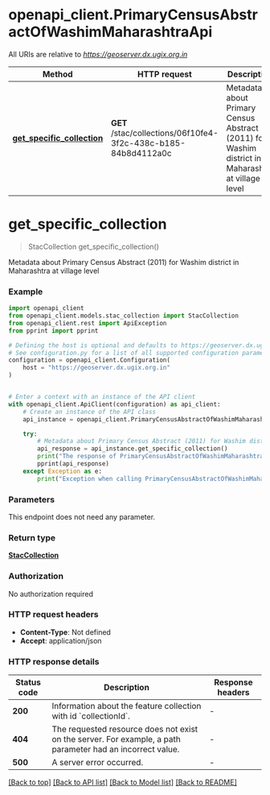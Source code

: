 # openapi_client.PrimaryCensusAbstractOfWashimMaharashtraApi

All URIs are relative to *https://geoserver.dx.ugix.org.in*

Method | HTTP request | Description
------------- | ------------- | -------------
[**get_specific_collection**](PrimaryCensusAbstractOfWashimMaharashtraApi.md#get_specific_collection) | **GET** /stac/collections/06f10fe4-3f2c-438c-b185-84b8d4112a0c | Metadata about Primary Census Abstract (2011) for Washim district in Maharashtra at village level


# **get_specific_collection**
> StacCollection get_specific_collection()

Metadata about Primary Census Abstract (2011) for Washim district in Maharashtra at village level

### Example


```python
import openapi_client
from openapi_client.models.stac_collection import StacCollection
from openapi_client.rest import ApiException
from pprint import pprint

# Defining the host is optional and defaults to https://geoserver.dx.ugix.org.in
# See configuration.py for a list of all supported configuration parameters.
configuration = openapi_client.Configuration(
    host = "https://geoserver.dx.ugix.org.in"
)


# Enter a context with an instance of the API client
with openapi_client.ApiClient(configuration) as api_client:
    # Create an instance of the API class
    api_instance = openapi_client.PrimaryCensusAbstractOfWashimMaharashtraApi(api_client)

    try:
        # Metadata about Primary Census Abstract (2011) for Washim district in Maharashtra at village level
        api_response = api_instance.get_specific_collection()
        print("The response of PrimaryCensusAbstractOfWashimMaharashtraApi->get_specific_collection:\n")
        pprint(api_response)
    except Exception as e:
        print("Exception when calling PrimaryCensusAbstractOfWashimMaharashtraApi->get_specific_collection: %s\n" % e)
```



### Parameters

This endpoint does not need any parameter.

### Return type

[**StacCollection**](StacCollection.md)

### Authorization

No authorization required

### HTTP request headers

 - **Content-Type**: Not defined
 - **Accept**: application/json

### HTTP response details

| Status code | Description | Response headers |
|-------------|-------------|------------------|
**200** | Information about the feature collection with id &#x60;collectionId&#x60;. |  -  |
**404** | The requested resource does not exist on the server. For example, a path parameter had an incorrect value. |  -  |
**500** | A server error occurred. |  -  |

[[Back to top]](#) [[Back to API list]](../README.md#documentation-for-api-endpoints) [[Back to Model list]](../README.md#documentation-for-models) [[Back to README]](../README.md)

